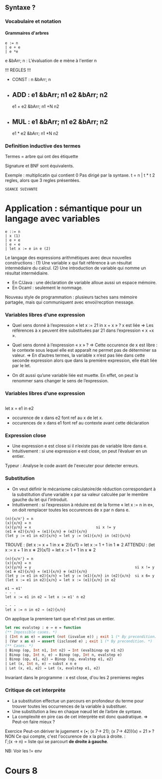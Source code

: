 #

## Syntaxe ?

### Vocabulaire et notation

#### Grammaires d'arbres
```
e := n
| e + e
| e *e 
```

e &bArr; n : L'évaluation de e mène à l'entier n

!!! REGLES !!!
* CONST : n &bArr; n
* ADD : e1 &bArr; n1    e2 &bArr; n2 
  ---------
  e1 + e2 &bArr; n1 +N n2
* MUL :  e1 &bArr; n1    e2 &bArr; n2
  --------
  e1 * e2 &bArr; n1 *N n2

### Definition inductive des termes
Termes = arbre qui ont des étiquette

Signature et BNF sont équivalents.

Exemple : multiplicatin qui contient 0
Pas dirigé par la syntaxe.
t = n
| t * t
2 regles, alors que 3 regles présentées.


```
SEANCE SUIVANTE
```

# Application : sémantique pour un langage avec variables
```
e ::= n
| x (1)
| e + e
| e ∗ e
| let x := e in e (2)
```
Le langage des expressions arithmétiques avec deux nouvelles constructions :
(1) Une variable x qui fait référence à un résultat intermédiaire du calcul.
(2) Une introduction de variable qui nomme un résultat intermédiaire.

* En C/Java : une déclaration de  variable alloue aussi un espace mémoire.
* En Ocaml : seulement le nommage.

Nouveau style de programmation : plusieurs taches sans mémoire partagée, mais qui communiquent avec envoi/recption message.

### Variables libres d’une expression
* Quel sens donné à l’expression « let x := 21 in x + x » ?
x est liée
⇒ Les références à x peuvent être substituées par 21 dans l’expression « x +x ».

* Quel sens donné à l’expression « x » ?
⇒ Cette occurence de x est libre : le contexte sous lequel elle est apparaît ne
permet pas de déterminer sa valeur.
⇒ En d’autres termes, la variable x n’est pas liée dans cette seconde expression
alors que dans la première expression, elle était liée par le let.

* On dit aussi qu’une variable liée est muette. En eﬀet, on peut la renommer
sans changer le sens de l’expression.

### Variables libres d’une expression

```
```

let x = e1 in e2
* occurence de x dans e2 font ref au x de let x.
* occurences de x dans e1 font ref au contexte avant cette déclaration


### Expression close
* Une expression e est close si il n’existe pas de variable libre dans e.
* Intuitivement : si une expression e est close, on peut l’évaluer en un entier.

Typeur : Analyse le code avant de l'executer pour detecter erreurs.

### Substitution
* On veut déﬁnir le mécanisme calculatoire/de réduction correspondant à la substitution d’une variable x par sa valeur calculée par le membre gauche du let qui l’introduit.
* Intuitivement : si l’expression à réduire est de la forme « let x := n in e», on doit remplacer toutes les occurences de x par n dans e.

```
(n){x/n'} = n
(x){x/n} = n
(x){y/n} = x                              si x != y
(e1 ⊕ e2){x/n} = (e1){x/n} ⊕ (e2){x/n}
(let y := e1 in e2){x/n} = let y := (e1){x/n} in (e2){x/n}
```

TROUVE :
(let x := x + 1 in x ∗ 2){x/1} = let x := 1 + 1 in 1 ∗ 2
ATTENDU :
(let x := x + 1 in x ∗ 2){x/1} = let x := 1 + 1 in x ∗ 2

```
(n){x/n'} = n
(x){x/n} = n
(x){y/n} = y                                                si x != y
(e1 ⊕ e2){x/n} = (e1){x/n} ⊕ (e2){x/n}
(let y := e1 in e2){x/n} = let y := (e1){x/n} in (e2){x/n}  si x 6= y
(let x := e1 in e2){x/n} = let x := (e1){x/n} in e2
```



```
e1 → e1'
- - -
let x := e1 in e2 → let x := e1' n e2

- - -
let x := n in e2 → (e2){x/n}
```

On applique la premiere tant que e1 n'est pas un entier.

```ocaml
let rec evalstep : e → e = function
(** Impossible cases. *)
| (Int n as e) → assert (not (isvalue e)) ; exit 1 (* By precondition. *)
| (Var x as e) → assert (isclosed e) ; exit 1 (* By precondition. *)
(** Cases. *)
| Binop (op, Int n1, Int n2) → Int (evalbinop op n1 n2)
| Binop (op, Int n, e) → Binop (op, Int n, evalstep e)
| Binop (op, e1, e2) → Binop (op, evalstep e1, e2)
| Let (x, Int n, e) → subst x n e
| Let (x, e1, e2) → Let (x, evalstep e1, e2)
```

Invariant dans le programme : x est close, d'ou les 2 premieres regles


### Critique de cet interprète
* La substitution eﬀectue un parcours en profondeur du terme pour trouver
toutes les occurrences de la variable à substituer.
* Une substitution a lieu en chaque nœud let de l’arbre de syntaxe.
* La complexité en pire cas de cet interprète est donc quadratique.
⇒ Peut-on faire mieux ?



Exercice
Peut-on dériver le jugement « (•; (x 7→ 21); (x 7→ 42))(x) = 21 » ?
NON
Ce qui compte, c'est l'occurence de x la plus à droite. :  
&Gamma;;(x -> n) = liste qui se parcourt __de droite à gauche__.


NB: Voir les != env



# Cours 8
